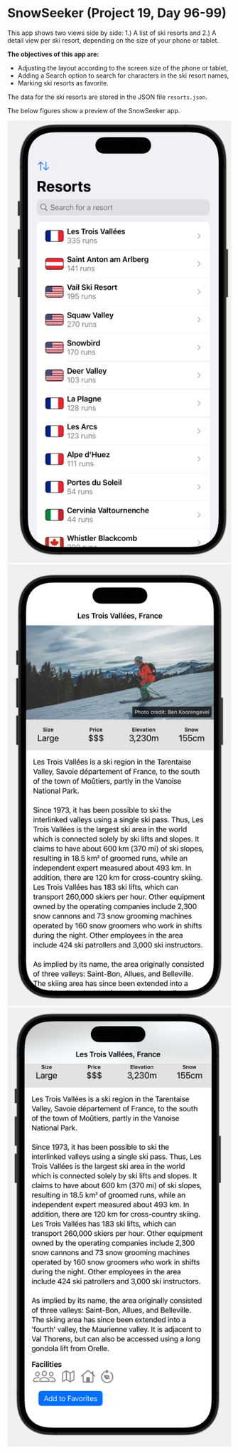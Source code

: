 #  SnowSeeker (Project 19, Day 96-99)

This app shows two views side by side: 1.) A list of ski resorts and 2.) A detail view per ski resort, depending on the size of your phone or tablet.

**The objectives of this app are:**
- Adjusting the layout according to the screen size of the phone or tablet,
- Adding a Search option to search for characters in the ski resort names,
- Marking ski resorts as favorite.

The data for the ski resorts are stored in the JSON file ``resorts.json``.

The below figures show a preview of the SnowSeeker app.

![Ski Resorts](./Images/ski_resorts_navigationview.png) ![Detail View Top](./Images/detailview_1.png) ![Detail View Bottom](./Images/detailview_2.png)

